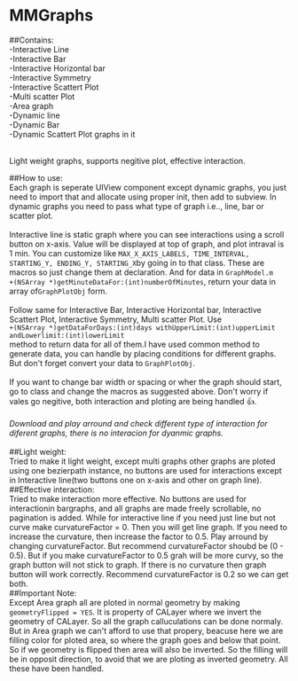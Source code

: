 # MMGraphs
##Contains:<br />
-Interactive Line<br />
-Interactive Bar<br />
-Interactive Horizontal bar<br />
-Interactive Symmetry<br />
-Interactive Scattert Plot<br />
-Multi scatter Plot<br />
-Area graph<br />
-Dynamic line<br />
-Dynamic Bar<br />
-Dynamic Scattert Plot graphs in it
  
<br />  Light weight graphs, supports negitive plot, effective interaction.<br />

##How to use:
<br />Each graph is seperate UIView component except dynamic graphs, you just need to import that and allocate using proper init, then add to subview. In dynamic graphs you need to pass what type of graph i.e.., line, bar or scatter plot.<br /> 
<br /> Interactive line is static graph where you can see interactions using a scroll button on x-axis. Value will be displayed at top of graph, and plot intraval is 1 min. You can customize like ```MAX_X_AXIS_LABELS, TIME_INTERVAL, STARTING_Y, ENDING_Y, STARTING_X```by going in to that class. These are macros so just change them at declaration. And for data in ```GraphModel.m``` <br />```+(NSArray *)getMinuteDataFor:(int)numberOfMinutes```, return your data in array of```GraphPlotObj``` form.<br />
<br /> Follow same for Interactive Bar, Interactive Horizontal bar, Interactive Scattert Plot, Interactive Symmetry, Multi scatter Plot. Use<br /> ```+(NSArray *)getDataForDays:(int)days withUpperLimit:(int)upperLimit andLowerlimit:(int)lowerLimit``` <br />method to return data for all of them.I have used common method to generate data, you can handle by placing conditions for different graphs. But don't forget convert your data to ```GraphPlotObj```.<br />
<br />If you want to change bar width or spacing or wher the graph should start, go to class and change the macros as suggested above. Don't worry if vales go negitive, both interaction and ploting are being handled :+1:. <br />
<br />*Download and play arround and check different type of interaction for diferent graphs, there is no interacion for dyanmic graphs.*<br /><br />
##Light weight:
<br />Tried to make it light weight, except multi graphs other graphs are ploted using one bezierpath instance, no buttons are used for interactions except in Interactive line(two buttons one on x-axis and other on graph line).<br />
##Effective interaction:
<br />Tried to make interaction more effective. No buttons are used for interactionin bargraphs, and all graphs are made freely scrollable, no pagination is added. While for interactive line if you need just line but not curve make curvatureFactor = 0. Then you will get line graph. If you need to increase the curvature, then increase the factor to 0.5. Play arround by changing curvatureFactor. But recommend curvatureFactor shoubd be (0 - 0.5). But if you make curvatureFactor to 0.5 grah will be more curvy, so the graph button will not stick to graph. If there is no curvature then graph button will work correctly. Recommend curvatureFactor is 0.2 so we can get both.<br />
##Important Note:
<br/>Except Area graph all are ploted in normal geometry by making ```geometryFlipped = YES```. It is property of CALayer where we invert the geometry of CALayer. So all the graph calluculations can be done normaly. But in Area graph we can't afford to use that propery, beacuse here we are filling color for ploted area, so where the graph goes and below that point. So if we geometry is flipped then area will also be inverted. So the filling will be in opposit direction, to avoid that we are ploting as inverted geometry. All these have been handled.<br />
